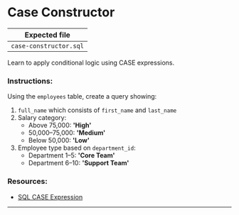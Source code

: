 # Case Constructor

| Expected file |
| ------------- |
| `case-constructor.sql` |

Learn to apply conditional logic using CASE expressions.

### Instructions:

Using the `employees` table, create a query showing:
1. `full_name` which consists of `first_name` and `last_name`
2. Salary category:
   - Above 75,000: **'High'**
   - 50,000–75,000: **'Medium'**
   - Below 50,000: **'Low'**
3. Employee type based on `department_id`:
   - Department 1–5: **'Core Team'**
   - Department 6–10: **'Support Team'**

### Resources:

- [SQL CASE Expression](https://www.w3schools.com/sql/sql_case.asp)

---